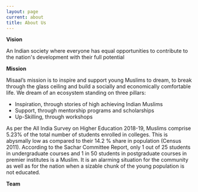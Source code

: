 ```yaml
---
layout: page
current: about
title: About Us
---
```

<!--StartFragment-->

**Vision**

An Indian society where everyone has equal opportunities to contribute to the nation's development with their full potential

**Mission**

<!--StartFragment-->

Misaal’s mission is to inspire and support young Muslims to dream, to break through the glass ceiling and build a socially and economically comfortable life. We dream of an ecosystem standing on three pillars:

* Inspiration, through stories of high achieving Indian Muslims
* Support, through mentorship programs and scholarships
* Up-Skilling, through workshops

As per the All India Survey on Higher Education 2018-19, Muslims comprise 5.23% of the total number of students enrolled in colleges. This is abysmally low as compared to their 14.2 % share in population (Census 2011). According to the Sachar Committee Report, only 1 out of 25 students in undergraduate courses and 1 in 50 students in postgraduate courses in premier institutes is a Muslim. It is an alarming situation for the community as well as for the nation when a sizable chunk of the young population is not educated.

**Team**

<!--EndFragment-->

<!--EndFragment-->

<!--EndFragment-->